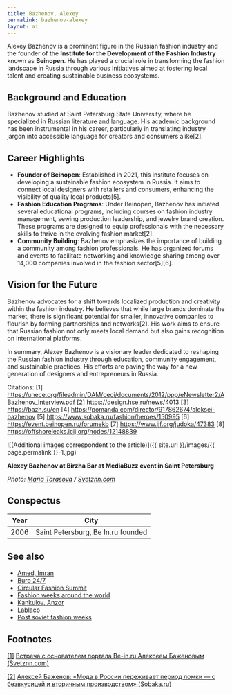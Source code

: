 ```yaml
---
title: Bazhenov, Alexey
permalink: bazhenov-alexey
layout: ai
---
```


Alexey Bazhenov is a prominent figure in the Russian fashion industry and the founder of the **Institute for the Development of the Fashion Industry** known as **Beinopen**. He has played a crucial role in transforming the fashion landscape in Russia through various initiatives aimed at fostering local talent and creating sustainable business ecosystems.

## Background and Education
Bazhenov studied at Saint Petersburg State University, where he specialized in Russian literature and language. His academic background has been instrumental in his career, particularly in translating industry jargon into accessible language for creators and consumers alike[2].

## Career Highlights
- **Founder of Beinopen**: Established in 2021, this institute focuses on developing a sustainable fashion ecosystem in Russia. It aims to connect local designers with retailers and consumers, enhancing the visibility of quality local products[5].
- **Fashion Education Programs**: Under Beinopen, Bazhenov has initiated several educational programs, including courses on fashion industry management, sewing production leadership, and jewelry brand creation. These programs are designed to equip professionals with the necessary skills to thrive in the evolving fashion market[2].
- **Community Building**: Bazhenov emphasizes the importance of building a community among fashion professionals. He has organized forums and events to facilitate networking and knowledge sharing among over 14,000 companies involved in the fashion sector[5][6].

## Vision for the Future
Bazhenov advocates for a shift towards localized production and creativity within the fashion industry. He believes that while large brands dominate the market, there is significant potential for smaller, innovative companies to flourish by forming partnerships and networks[2]. His work aims to ensure that Russian fashion not only meets local demand but also gains recognition on international platforms.

In summary, Alexey Bazhenov is a visionary leader dedicated to reshaping the Russian fashion industry through education, community engagement, and sustainable practices. His efforts are paving the way for a new generation of designers and entrepreneurs in Russia.

Citations:
[1] https://unece.org/fileadmin/DAM/ceci/documents/2012/ppp/eNewsletter2/ABazhenov_Interview.pdf
[2] https://design.hse.ru/news/4013
[3] https://bazh.su/en
[4] https://pomanda.com/director/917862674/aleksei-bazhenov
[5] https://www.sobaka.ru/fashion/heroes/150995
[6] https://event.beinopen.ru/forumekb
[7] https://www.ijf.org/judoka/47383
[8] https://offshoreleaks.icij.org/nodes/12148839

![(Additional images correspondent to the article)]({{ site.url }}/images/{{ page.permalink }}-1.jpg)

**Alexey Bazhenov at Birzha Bar at MediaBuzz event in Saint Petersburg**

*Photo: [Maria Tarasova](http://svetznn.com/vstrecha-s-osnovatelem-portala-be-in-ru-alekseem-bazhenovym-2/) / [Svetznn.com](http://svetznn.com/vstrecha-s-osnovatelem-portala-be-in-ru-alekseem-bazhenovym-2/)*

## Сonspectus

|Year|City|
|-|-|
|2006|Saint Petersburg, Be In.ru founded|

## See also


+ [Amed, Imran](amed-imran)
+ [Buro 24/7](buro-24-7)
+ [Circular Fashion Summit](circular-fashion-summit)
+ [Fashion weeks around the world](fashion-weeks-around-the-world)
+ [Kankulov, Anzor](kankulov-anzor)
+ [Lablaco](lablaco)
+ [Post soviet fashion weeks](post-soviet-fashion-weeks)

## Footnotes

[[1]](#a1) <span id="f1"></span> [Встреча с основателем портала Be-in.ru Алексеем Баженовым (Svetznn.com)](http://svetznn.com/vstrecha-s-osnovatelem-portala-be-in-ru-alekseem-bazhenovym-2/)

[[2]](#a2) <span id="f2"></span> [Алексей Баженов: «Мода в России переживает период ломки — с безвкусицей и вторичным производством» (Sobaka.ru)](http://www.sobaka.ru/fashion/heroes/78811)
